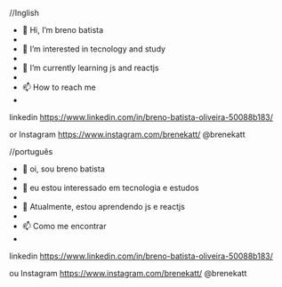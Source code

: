 //Inglish
- 👋 Hi, I’m breno batista
- 
- 👀 I’m interested in tecnology and study
- 
- 🌱 I’m currently learning js and reactjs
- 
- 📫 How to reach me 
- 
linkedin https://www.linkedin.com/in/breno-batista-oliveira-50088b183/

or Instagram https://www.instagram.com/brenekatt/ @brenekatt


//português
- 👋 oi, sou breno batista
- 
- 👀 eu estou interessado em tecnologia e estudos
- 
- 🌱 Atualmente, estou aprendendo js e reactjs
- 
- 📫 Como me encontrar 
- 
linkedin https://www.linkedin.com/in/breno-batista-oliveira-50088b183/

ou Instagram https://www.instagram.com/brenekatt/ @brenekatt

<!---
brenoob/brenoob is a ✨ special ✨ repository because its `README.md` (this file) appears on your GitHub profile.
You can click the Preview link to take a look at your changes.
--->

